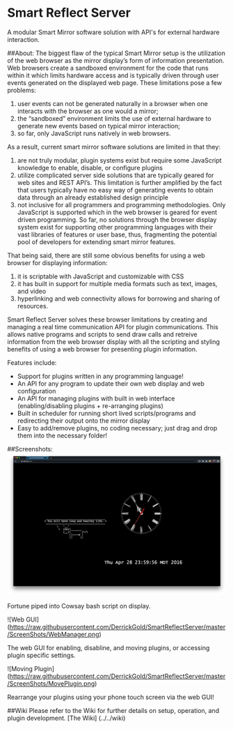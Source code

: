 # Smart Reflect Server
A modular Smart Mirror software solution with API's for external hardware interaction.


##About:
The biggest flaw of the typical Smart Mirror setup is the utilization of the web browser as the mirror display’s form of information presentation. Web browsers create a sandboxed environment for the code that runs within it which limits hardware access and is typically driven through user events generated on the displayed web page. These limitations pose a few problems: 
  1. user events can not be generated naturally in a browser when one interacts with the browser as one would a mirror; 
  2. the “sandboxed” environment limits the use of external hardware to generate new events based on typical mirror interaction; 
  3. so far, only JavaScript runs natively in web browsers. 

As a result, current smart mirror software solutions are limited in that they: 
  1. are not truly modular, plugin systems exist but require some JavaScript knowledge to enable, disable, or configure plugins 
  2. utilize complicated server side solutions that are typically geared for web sites and REST API’s. This limitation is further amplified by the fact that users typically have no easy way of generating events to obtain data through an already established design principle
  3. not inclusive for all programmers and programming methodologies. Only JavaScript is supported which in the web browser is geared for event driven programming. So far, no solutions through the browser display system  exist for supporting other programming languages with their vast libraries of features or user base, thus, fragmenting the potential pool of developers for extending smart mirror features.

That being said, there are still some obvious benefits for using a web browser for displaying information:
  1. it is scriptable with JavaScript and customizable with CSS
  2. it has built in support for multiple media formats such as text, images, and video 
  3. hyperlinking and web connectivity allows for borrowing and sharing of resources.

Smart Reflect Server solves these browser limitations by creating and managing a real time communication API for plugin communications. This allows native programs and scripts to send draw calls and retreive information from the web browser display with all the scripting and styling benefits of using a web browser for presenting plugin information.

Features include:
* Support for plugins written in any programming language! 
* An API for any program to update their own web display and web configuration
* An API for managing plugins with built in web interface (enabling/disabling plugins + re-arranging plugins) 
* Built in scheduler for running short lived scripts/programs and redirecting their output onto the mirror display
* Easy to add/remove plugins, no coding necessary; just drag and drop them into the necessary folder!

##Screenshots:
![Mirror display](https://raw.githubusercontent.com/DerrickGold/SmartReflectServer/master/ScreenShots/Display.png)

Fortune piped into Cowsay bash script on display. 

![Web GUI] (https://raw.githubusercontent.com/DerrickGold/SmartReflectServer/master/ScreenShots/WebManager.png)

The web GUI for enabling, disabline, and moving plugins, or accessing plugin specific settings.

![Moving Plugin] (https://raw.githubusercontent.com/DerrickGold/SmartReflectServer/master/ScreenShots/MovePlugin.png)

Rearrange your plugins using your phone touch screen via the web GUI!

##Wiki
Please refer to the Wiki for further details on setup, operation, and plugin development.
[The Wiki] (../../wiki)
